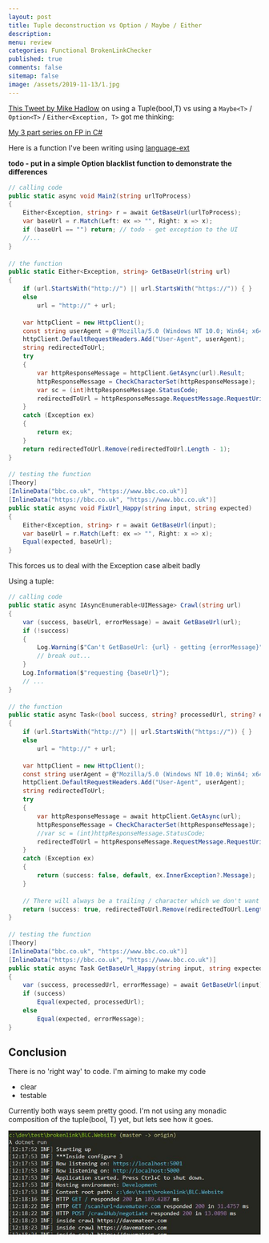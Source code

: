```yaml
---
layout: post
title: Tuple deconstruction vs Option / Maybe / Either 
description: 
menu: review
categories: Functional BrokenLinkChecker
published: true 
comments: false     
sitemap: false
image: /assets/2019-11-13/1.jpg
---
```


[This Tweet by Mike Hadlow](https://twitter.com/mikehadlow/status/1194570824176545792) on using a Tuple(bool,T) vs using a `Maybe<T>` / `Option<T>` / `Either<Exception, T>` got me thinking:

[My 3 part series on FP in C#](/2019/03/12/Functional-Programming-in-C-Sharp-Expressions-Options-Either)

Here is a function I've been writing using [language-ext](https://github.com/louthy/language-ext)

**todo - put in a simple Option<string> blacklist function to demonstrate the differences**

```cs
// calling code
public static async void Main2(string urlToProcess)
{
    Either<Exception, string> r = await GetBaseUrl(urlToProcess);
    var baseUrl = r.Match(Left: ex => "", Right: x => x);
    if (baseUrl == "") return; // todo - get exception to the UI
    //...
}

// the function
public static Either<Exception, string> GetBaseUrl(string url)
{
    if (url.StartsWith("http://") || url.StartsWith("https://")) { }
    else
        url = "http://" + url;

    var httpClient = new HttpClient();
    const string userAgent = @"Mozilla/5.0 (Windows NT 10.0; Win64; x64) AppleWebKit/537.36 (KHTML, like Gecko) Chrome/72.0.3626.119 Safari/537.36";
    httpClient.DefaultRequestHeaders.Add("User-Agent", userAgent);
    string redirectedToUrl;
    try
    {
        var httpResponseMessage = httpClient.GetAsync(url).Result;
        httpResponseMessage = CheckCharacterSet(httpResponseMessage);
        var sc = (int)httpResponseMessage.StatusCode;
        redirectedToUrl = httpResponseMessage.RequestMessage.RequestUri.ToString();
    }
    catch (Exception ex)
    {
        return ex;
    }
    return redirectedToUrl.Remove(redirectedToUrl.Length - 1);
}

// testing the function
[Theory]
[InlineData("bbc.co.uk", "https://www.bbc.co.uk")]
[InlineData("https://bbc.co.uk", "https://www.bbc.co.uk")]
public static async void FixUrl_Happy(string input, string expected)
{
    Either<Exception, string> r = await GetBaseUrl(input);
    var baseUrl = r.Match(Left: ex => "", Right: x => x);
    Equal(expected, baseUrl);
}

```

This forces us to deal with the Exception case albeit badly

Using a tuple:

```cs
// calling code
public static async IAsyncEnumerable<UIMessage> Crawl(string url)
{
    var (success, baseUrl, errorMessage) = await GetBaseUrl(url);
    if (!success)
    {
        Log.Warning($"Can't GetBaseUrl: {url} - getting {errorMessage}");
        // break out...
    }
    Log.Information($"requesting {baseUrl}");
    // ...
}

// the function
public static async Task<(bool success, string? processedUrl, string? errorMessage)> GetBaseUrl(string url)
{
    if (url.StartsWith("http://") || url.StartsWith("https://")) { }
    else
        url = "http://" + url;

    var httpClient = new HttpClient();
    const string userAgent = @"Mozilla/5.0 (Windows NT 10.0; Win64; x64) AppleWebKit/537.36 (KHTML, like Gecko) Chrome/72.0.3626.119 Safari/537.36";
    httpClient.DefaultRequestHeaders.Add("User-Agent", userAgent);
    string redirectedToUrl;
    try
    {
        var httpResponseMessage = await httpClient.GetAsync(url);
        httpResponseMessage = CheckCharacterSet(httpResponseMessage);
        //var sc = (int)httpResponseMessage.StatusCode;
        redirectedToUrl = httpResponseMessage.RequestMessage.RequestUri.ToString();
    }
    catch (Exception ex)
    {
        return (success: false, default, ex.InnerException?.Message);
    }

    // There will always be a trailing / character which we don't want
    return (success: true, redirectedToUrl.Remove(redirectedToUrl.Length - 1), default);
}

// testing the function
[Theory]
[InlineData("bbc.co.uk", "https://www.bbc.co.uk")]
[InlineData("https://bbc.co.uk", "https://www.bbc.co.uk")]
public static async Task GetBaseUrl_Happy(string input, string expected)
{
    var (success, processedUrl, errorMessage) = await GetBaseUrl(input);
    if (success)
        Equal(expected, processedUrl);
    else
        Equal(expected, errorMessage);
}
```

## Conclusion

There is no 'right way' to code. I'm aiming to make my code 

- clear
- testable

Currently both ways seem pretty good. I'm not using any monadic composition of the tuple(bool, T) yet, but lets see how it goes.


![alt text](/assets/2019-11-13/2.jpg "A nicer log")
